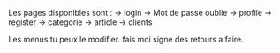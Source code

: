 


Les pages disponibles sont :
-> login
-> Mot de passe oublie
-> profile
-> register
-> categorie
-> article
-> clients

Les menus tu peux le modifier. fais moi signe des retours a faire.